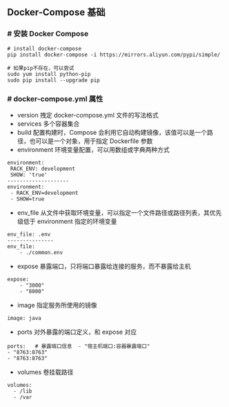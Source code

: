 ## Docker-Compose 基础
### # 安装 Docker Compose
```
# install docker-compose
pip install docker-compose -i https://mirrors.aliyun.com/pypi/simple/

# 如果pip不存在，可以尝试
sudo yum install python-pip 
sudo pip install --upgrade pip
```
### # docker-compose.yml 属性
- version
拽定 docker-compose.yml 文件的写法格式
- services
多个容器集合
- build
配置构建时，Compose 会利用它自动构建镜像，该值可以是一个路径，也可以是一个对象，用于指定 Dockerfile 参数
- environment
环境变量配置，可以用数组或字典两种方式
```
environment:
 RACK_ENV: development
 SHOW: 'true'
--------------------
environment:
 - RACK_ENV=development
 - SHOW=true
```
- env_file
从文件中获取环境变量，可以指定一个文件路径或路径列表，其优先级低于 environment 指定的环境变量
```
env_file: .env
---------------
env_file:
    - ./common.env
```
- expose
暴露端口，只将端口暴露给连接的服务，而不暴露给主机
```
expose:
    - "3000"
    - "8000"
```
- image
指定服务所使用的镜像
```
image: java
```
- ports
对外暴露的端口定义，和 expose 对应
```
ports:   # 暴露端口信息  - "宿主机端口:容器暴露端口"
- "8763:8763"
- "8763:8763"
```
- volumes
卷挂载路径
```
volumes:
  - /lib
  - /var
```